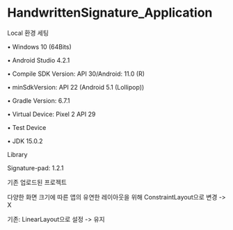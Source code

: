 # HandwrittenSignature_Application

Local 환경 세팅

• Windows 10 (64Bits)

• Android Studio 4.2.1

• Compile SDK Version: API 30/Android: 11.0 (R)

• minSdkVersion: API 22 (Android 5.1 (Lollipop))

• Gradle Version: 6.7.1

• Virtual Device: Pixel 2 API 29

• Test Device

• JDK 15.0.2

Library

Signature-pad: 1.2.1

기존 업로드된 프로젝트

다양한 화면 크기에 따른 앱의 유연한 레이아웃을 위해 ConstraintLayout으로 변경 -> X

기존: LinearLayout으로 설정 -> 유지

